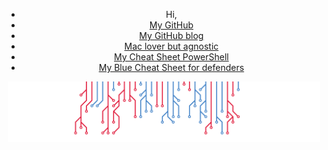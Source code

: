 <div align="center">
    <ul>
        <li>
            Hi,
        </li>
        <li>
            <a href="https://github.com/jmau111">My GitHub</a>
        </li>
        <li>
            <a href="https://jmau111.github.io/">My GitHub blog</a>
        </li>
        <li>
            <a href="https://github.com/jmau111-org/macos_security">Mac lover but agnostic</a>
        </li>
        <li>
            <a href="https://github.com/jmau111-org/powershell_commands">My Cheat Sheet PowerShell</a>
        </li>
        <li>
            <a href="https://github.com/jmau111-org/blue_sheet">My Blue Cheat Sheet for defenders</a>
        </li>
    </ul>
</div>

<p align="center">
    <img src="https://github.com/jmau111/jmau111/blob/main/images/circuit.svg" width="500" alt="">
</p>

